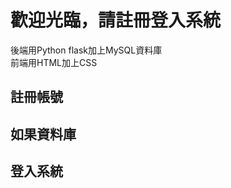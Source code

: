 <h1>歡迎光臨，請註冊登入系統</h1>

後端用Python flask加上MySQL資料庫
<br/>
前端用HTML加上CSS

<h2>註冊帳號<h2>

  如果資料庫

<h2>登入系統<h2>
